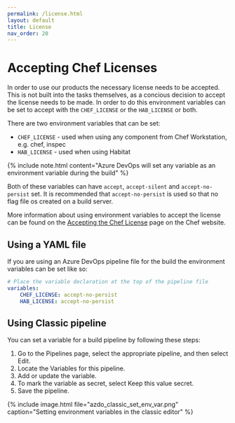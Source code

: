 ```yaml
---
permalink: /license.html
layout: default
title: License
nav_order: 20
---
```


# Accepting Chef Licenses

In order to use our products the necessary license needs to be accepted. This is not built into the tasks themselves, as a concious decision to accept the license needs to be made. In order to do this environment variables can be set to accept with the `CHEF_LICENSE` or the `HAB_LICENSE` or both.

There are two environment variables that can be set:

  - `CHEF_LICENSE` - used when using any component from Chef Workstation, e.g. chef, inspec
  - `HAB_LICENSE` - used when using Habitat

{% include note.html content="Azure DevOps will set any variable as an environment variable during the build" %}

Both of these variables can have `accept`, `accept-silent` and `accept-no-persist` set. It is recommended that `accept-no-persist` is used so that no flag file os created on a build server.

More information about using environment variables to accept the license can be found on the [Accepting the Chef License](https://docs.chef.io/chef_license_accept/) page on the Chef website.


## Using a YAML file

If you are using an Azure DevOps pipeline file for the build the environment variables can be set like so:

```yaml
# Place the variable declaration at the top of the pipeline file
variables:
    CHEF_LICENSE: accept-no-persist
    HAB_LICENSE: accept-no-persist
```

## Using Classic pipeline

You can set a variable for a build pipeline by following these steps:

  1. Go to the Pipelines page, select the appropriate pipeline, and then select Edit.
  2. Locate the Variables for this pipeline.
  3. Add or update the variable.
  4. To mark the variable as secret, select Keep this value secret.
  5. Save the pipeline.

{% include image.html file="azdo_classic_set_env_var.png" caption="Setting environment variables in the classic editor" %}